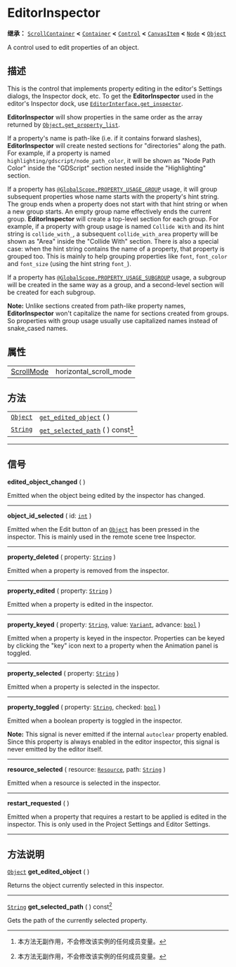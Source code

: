 <!-- ⚠ 请勿编辑本文件 ⚠ -->
<!-- 本文档使用脚本从 WeDot 引擎源码仓库生成。 -->
<!-- 生成脚本：https://github.com/WeDot-Engine/WeDot/tree/4.3/doc/tools/make_md.py； -->
<!-- 原文件：https://github.com/WeDot-Engine/WeDot/tree/4.3/doc/classes/EditorInspector.xml。 -->

<div id="_class_editorinspector"></div>

# EditorInspector

**继承：** [`ScrollContainer`](class_scrollcontainer.md) **<** [`Container`](class_container.md) **<** [`Control`](class_control.md) **<** [`CanvasItem`](class_canvasitem.md) **<** [`Node`](class_node.md) **<** [`Object`](class_object.md)

A control used to edit properties of an object.

## 描述

This is the control that implements property editing in the editor's Settings dialogs, the Inspector dock, etc. To get the **EditorInspector** used in the editor's Inspector dock, use [`EditorInterface.get_inspector`](class_editorinterface.md#class_editorinterface_method_get_inspector).

 **EditorInspector** will show properties in the same order as the array returned by [`Object.get_property_list`](class_object.md#class_object_method_get_property_list).

If a property's name is path-like (i.e. if it contains forward slashes), **EditorInspector** will create nested sections for "directories" along the path. For example, if a property is named `highlighting/gdscript/node_path_color`, it will be shown as "Node Path Color" inside the "GDScript" section nested inside the "Highlighting" section.

If a property has [`@GlobalScope.PROPERTY_USAGE_GROUP`](class_@globalscope.md#class_@globalscope_constant_property_usage_group) usage, it will group subsequent properties whose name starts with the property's hint string. The group ends when a property does not start with that hint string or when a new group starts. An empty group name effectively ends the current group. **EditorInspector** will create a top-level section for each group. For example, if a property with group usage is named `Collide With` and its hint string is `collide_with_`, a subsequent `collide_with_area` property will be shown as "Area" inside the "Collide With" section. There is also a special case: when the hint string contains the name of a property, that property is grouped too. This is mainly to help grouping properties like `font`, `font_color` and `font_size` (using the hint string `font_`).

If a property has [`@GlobalScope.PROPERTY_USAGE_SUBGROUP`](class_@globalscope.md#class_@globalscope_constant_property_usage_subgroup) usage, a subgroup will be created in the same way as a group, and a second-level section will be created for each subgroup.

 **Note:** Unlike sections created from path-like property names, **EditorInspector** won't capitalize the name for sections created from groups. So properties with group usage usually use capitalized names instead of snake_cased names.

## 属性

|||
|:-:|:--|
| [ScrollMode](#enum_scrollcontainer_scrollmode) | horizontal_scroll_mode | ``0`` (overrides [`ScrollContainer`](class_scrollcontainer.md#class_scrollcontainer_property_horizontal_scroll_mode)) |

## 方法

|||
|:-:|:--|
| [`Object`](class_object.md) | [`get_edited_object`](class_editorinspector.md#class_editorinspector_method_get_edited_object) ( )               |
| [`String`](class_string.md) | [`get_selected_path`](class_editorinspector.md#class_editorinspector_method_get_selected_path) ( ) const[^const] |

<!-- rst-class:: classref-section-separator -->

---

## 信号

<div id="_class_class_editorinspector_signal_edited_object_changed"></div>

**edited_object_changed** ( ) <div id="class_editorinspector_signal_edited_object_changed"></div>

Emitted when the object being edited by the inspector has changed.

<!-- rst-class:: classref-item-separator -->

---

<div id="_class_class_editorinspector_signal_object_id_selected"></div>

**object_id_selected** ( id: [`int`](class_int.md) ) <div id="class_editorinspector_signal_object_id_selected"></div>

Emitted when the Edit button of an [`Object`](class_object.md) has been pressed in the inspector. This is mainly used in the remote scene tree Inspector.

<!-- rst-class:: classref-item-separator -->

---

<div id="_class_class_editorinspector_signal_property_deleted"></div>

**property_deleted** ( property: [`String`](class_string.md) ) <div id="class_editorinspector_signal_property_deleted"></div>

Emitted when a property is removed from the inspector.

<!-- rst-class:: classref-item-separator -->

---

<div id="_class_class_editorinspector_signal_property_edited"></div>

**property_edited** ( property: [`String`](class_string.md) ) <div id="class_editorinspector_signal_property_edited"></div>

Emitted when a property is edited in the inspector.

<!-- rst-class:: classref-item-separator -->

---

<div id="_class_class_editorinspector_signal_property_keyed"></div>

**property_keyed** ( property: [`String`](class_string.md), value: [`Variant`](class_variant.md), advance: [`bool`](class_bool.md) ) <div id="class_editorinspector_signal_property_keyed"></div>

Emitted when a property is keyed in the inspector. Properties can be keyed by clicking the "key" icon next to a property when the Animation panel is toggled.

<!-- rst-class:: classref-item-separator -->

---

<div id="_class_class_editorinspector_signal_property_selected"></div>

**property_selected** ( property: [`String`](class_string.md) ) <div id="class_editorinspector_signal_property_selected"></div>

Emitted when a property is selected in the inspector.

<!-- rst-class:: classref-item-separator -->

---

<div id="_class_class_editorinspector_signal_property_toggled"></div>

**property_toggled** ( property: [`String`](class_string.md), checked: [`bool`](class_bool.md) ) <div id="class_editorinspector_signal_property_toggled"></div>

Emitted when a boolean property is toggled in the inspector.

 **Note:** This signal is never emitted if the internal `autoclear` property enabled. Since this property is always enabled in the editor inspector, this signal is never emitted by the editor itself.

<!-- rst-class:: classref-item-separator -->

---

<div id="_class_class_editorinspector_signal_resource_selected"></div>

**resource_selected** ( resource: [`Resource`](class_resource.md), path: [`String`](class_string.md) ) <div id="class_editorinspector_signal_resource_selected"></div>

Emitted when a resource is selected in the inspector.

<!-- rst-class:: classref-item-separator -->

---

<div id="_class_class_editorinspector_signal_restart_requested"></div>

**restart_requested** ( ) <div id="class_editorinspector_signal_restart_requested"></div>

Emitted when a property that requires a restart to be applied is edited in the inspector. This is only used in the Project Settings and Editor Settings.

<!-- rst-class:: classref-section-separator -->

---

## 方法说明

<div id="_class_editorinspector_method_get_edited_object"></div>

[`Object`](class_object.md) **get_edited_object** ( )<div id="class_editorinspector_method_get_edited_object"></div>

Returns the object currently selected in this inspector.

<!-- rst-class:: classref-item-separator -->

---

<div id="_class_editorinspector_method_get_selected_path"></div>

[`String`](class_string.md) **get_selected_path** ( ) const[^const]<div id="class_editorinspector_method_get_selected_path"></div>

Gets the path of the currently selected property.

[^virtual]: 本方法通常需要用户覆盖才能生效。
[^const]: 本方法无副作用，不会修改该实例的任何成员变量。
[^vararg]: 本方法除了能接受在此处描述的参数外，还能够继续接受任意数量的参数。
[^constructor]: 本方法用于构造某个类型。
[^static]: 调用本方法无需实例，可直接使用类名进行调用。
[^operator]: 本方法描述的是使用本类型作为左操作数的有效运算符。
[^bitfield]: 这个值是由下列位标志构成位掩码的整数。
[^void]: 无返回值。

